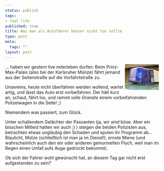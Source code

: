 ```yaml
--- 
status: publish
tags: 
- real life
published: true
title: Was man als Autofahrer besser nicht tun sollte
type: post
meta: 
  tags: ""
layout: post
---
```

<p><img width="110" height="83" border="0" hspace="5" align="right" src="/media/wp/allgemein/pozilei.serendipityThumb.jpg" alt=""  />... haben wir gestern live miterleben durfen: Beim Prinz-Max-Palais (also bei der Karlsruher Münze) fährt jemand aus der Seitenstraße auf die Vorfahrtstraße zu.</p>

<p>Unsereins, heute nicht überfahren werden wollend, wartet artig, und lässt das Auto erst vorbeifahren. Der hält kurz an, schaut, fährt los, und rammt <i>volle Granate</i> einem vorbeifahrenden Polizeiwagen in die Seite! ;)</p>

<p>Niemandem was passiert, zum Glück.</p>

<p>Unter schallendem Gelächter der Passanten (ja, wir <i>sind</i> böse. Aber ein bisschen Mitleid hatten wir auch ;) ) steigen die beiden Polizisten aus, betrachten etwas ungläubig den Schaden und spulen ihr Programm ab... Blaulicht, Mütze (schließlich ist man ja im Dienst!), ernste Miene (und wahrscheinlich auch den ein oder anderen gemurmelten Fluch, weil man im Regen einen Unfall aufs Auge gedrückt bekommt).</p>

<p>Ob sich der Fahrer wohl gewünscht hat, an diesem Tag gar nicht erst aufgestanden zu sein?</p>
